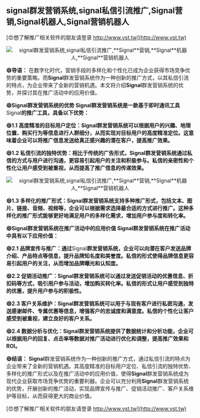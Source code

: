 ## **signal群发营销系统,signal私信引流推广,**Signal**营销,**Signal**机器人,**Signal**营销机器人**

[😍想了解推广相关软件的朋友请登录 http://www.vst.tw](http://www.vst.tw)

 <center><img src="https://vst.tw/MP4/tuiguang/png/2.png" alt="signal群发营销系统,signal私信引流推广,**Signal**营销,**Signal**机器人,**Signal**营销机器人"></center>

**😄导语：**
在数字化时代，营销手段的多样化和个性化已成为企业获得市场竞争优势的重要策略。而**Signal**群发营销系统作为一种创新的推广方式，以其私信引流的特点，为企业带来了全新的营销机遇。本文将介绍**Signal**群发营销系统的优势，并探讨其在推广活动中的应用价值。

**😄**Signal**群发营销系统的优势 **Signal**群发营销系统是一款基于即时通讯工具**Signal**的推广工具，具备以下优势：**

**😄1.1 高度精准的目标用户定位：**Signal**群发营销系统可以根据用户的兴趣、地理位置、购买行为等信息进行人群细分，从而实现对目标用户的高度精准定位。这意味着企业可以将推广信息发送给真正感兴趣的潜在客户，提高推广效果。**

**😄1.2 私信引流的独特优势：相比于传统的广告形式，**Signal**群发营销系统通过私信的方式与用户进行沟通，更容易引起用户的关注和积极参与。私信的亲密性和个性化让用户感受到被重视，从而提高了推广信息的传递效果。**

 <center><img src="https://vst.tw/MP4/tuiguang/png/1.png" alt="signal群发营销系统,signal私信引流推广,**Signal**营销,**Signal**机器人,**Signal**营销机器人"></center>

**😄1.3 多样化的推广形式：**Signal**群发营销系统支持多种推广形式，包括文本、图片、链接、音频、视频等，企业可以根据需求选择最合适的方式进行推广。这种多样化的推广形式能够更好地满足用户的多样化需求，增加用户参与度和转化率。**

**😄**Signal**群发营销系统在推广活动中的应用价值 **Signal**群发营销系统在推广活动中具有以下应用价值：**

**😄2.1 品牌宣传与推广：通过**Signal**群发营销系统，企业可以向潜在客户发送品牌介绍、产品特点等信息，提升品牌知名度和美誉度。私信的形式使得品牌信息更容易引起用户的关注，从而增加品牌曝光和认知度。**

**😄2.2 促销活动推广：**Signal**群发营销系统可以通过发送促销活动的优惠信息、折扣码等方式，吸引用户参与活动，增加购买转化率。私信的形式让用户感受到独特的优惠，提升用户参与的积极性。**

**😄2.3 客户关系维护：**Signal**群发营销系统可以用于与现有客户进行私密沟通，发送感谢邮件、专属优惠等信息，增强客户的忠诚度和满意度。私信的个性化让客户感受到被重视，建立良好的客户关系。**

**😄2.4 数据分析与优化：**Signal**群发营销系统提供了数据统计和分析功能，企业可以根据用户的回复、点击率等数据对推广活动进行优化和调整，提高推广效果和ROI。**

**😄结语：**
**Signal**群发营销系统作为一种创新的推广方式，通过私信引流的特点为企业带来了全新的营销机遇。其高度精准的目标用户定位、私信引流的独特优势、多样化的推广形式以及在推广活动中的应用价值，使得**Signal**群发营销系统成为现代企业获取市场竞争优势的重要利器。企业可以充分利用**Signal**群发营销系统的优势，开展创新的推广活动，实现品牌宣传与推广、促销活动推广、客户关系维护等目标，从而获得更大的商业价值。

[😍想了解推广相关软件的朋友请登录 http://www.vst.tw](http://www.vst.tw)




